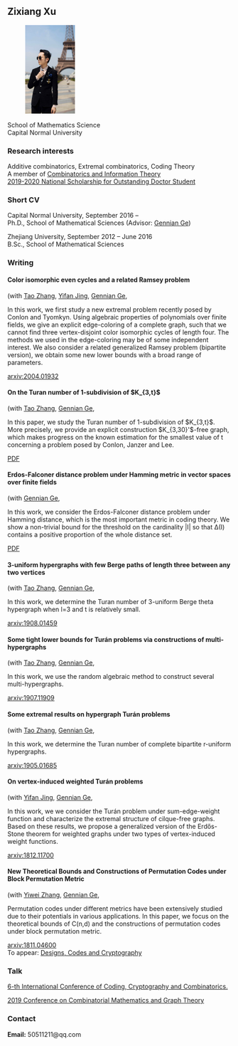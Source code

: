 

<meta charset="utf-8">
<meta http-equiv="X-UA-Compatible" content="IE=edge">
<meta name="viewport" content="width=device-width, initial-scale=1">


## Zixiang Xu
	
		
  <div class="about">
      <figure class="profile">
      <img src="XzxMarriage.png">
    </figure>
    <p class="description">
      School of Mathematics Science<br>
      Capital Normal University
    </p>
   <h3> Research interests</h3>
    <p>
     Additive combinatorics, Extremal combinatorics, Coding Theory<br>
      A member of <a href="http://staff.ustc.edu.cn/~drzhangx/group-chn/default.html" target="_blank">Combinatorics and Information Theory</a><br>
	 <a href="http://math.cnu.edu.cn//tzygg/yjsjy1/164993.htm" target="_blank">2019-2020 National Scholarship for Outstanding Doctor Student</a>   
    </p>
<h3>Short CV</h3>
    <p>
     Capital Normal University, September 2016 – <br>
      Ph.D., School of Mathematical Sciences (Advisor: <a href="http://math.cnu.edu.cn/szdw/qtjs/161049.htm" target="_blank">Gennian Ge</a>)
    </p>
    <p>
      Zhejiang University, September 2012 – June 2016<br>
      B.Sc., School of Mathematical Sciences
    </p>
	
<h3>Writing</h3>


<div class="items">      
        <article class="item">   
  <h4>Color isomorphic even cycles and a related Ramsey problem</h4>
    <span>
      (with       
        <a href="https://zhant220.github.io/homepage/" target="_blank">Tao Zhang</a>, 
	    <a href="yifanjing.wordpress.com" target="_blank">Yifan Jing</a>,
        <a href="http://math.cnu.edu.cn/szdw/qtjs/161049.htm" target="_blank">Gennian Ge</a>,    
    </span>
  <p>
    <p> In this work, we first study a new extremal problem recently posed by Conlon and Tyomkyn. Using algebraic properties of polynomials over finite fields, we give an explicit edge-coloring of a complete graph, such that we cannot find three vertex-disjoint color isomorphic cycles of length four. The methods we used in the edge-coloring may be of some independent interest. We also consider a related generalized Ramsey problem (bipartite version), we obtain some new lower bounds with a broad range of parameters.  </p>
 <div class="item__primary-actions">
    <span><a href="https://https://arxiv.org/pdf/2004.01932" target="_blank">arxiv:2004.01932</a></span>  
</div>
  </p>
  <p class="item__secondary-actions">
    
  </p>
</article>









 <div class="items">      
        <article class="item">   
  <h4>On the Turan number of 1-subdivision of $K_{3,t}$</h4>
    <span>
      (with       
        <a href="https://zhant220.github.io/homepage/" target="_blank">Tao Zhang</a>,  
        <a href="http://math.cnu.edu.cn/szdw/qtjs/161049.htm" target="_blank">Gennian Ge</a>,    
    </span>
  <p>
    <p>In this paper, we study the Turan number of 1-subdivision of $K_{3,t}$. More precisely, we provide
an explicit construction $K_{3,30}'$-free graph, which makes progress on the known estimation for the smallest value of t concerning a problem posed by Conlon, Janzer and Lee. </p>
  <div class="item__primary-actions">
    <span><a href="1214.pdf" target="_blank">PDF</a></span>  
</div>
  </p>
  <p class="item__secondary-actions">
    
  </p>
</article>











 <div class="items">      
        <article class="item">   
  <h4>Erdos-Falconer distance problem under Hamming metric in vector spaces over finite fields</h4>
    <span>
      (with         
        <a href="http://math.cnu.edu.cn/szdw/qtjs/161049.htm" target="_blank">Gennian Ge</a>,    
    </span>
  <p>
    <p> In this work, we consider the  Erdos-Falconer distance problem under Hamming distance, which is the most important metric in coding theory. We show a non-trivial bound for the threshold on the cardinality |I| so that ∆(I) contains a positive proportion of the whole distance set.</p>
  <div class="item__primary-actions">
    <span><a href="Erdos_Falconer_distance_problem_under_Hamming_metric.pdf" target="_blank">PDF</a></span>  
</div>
  </p>
  <p class="item__secondary-actions">
    
  </p>
</article>


   <div class="items">      
        <article class="item">   
  <h4>3-uniform hypergraphs with few Berge paths of length three between any two vertices</h4>
    <span>
      (with       
        <a href="https://zhant220.github.io/homepage/" target="_blank">Tao Zhang</a>,  
        <a href="http://math.cnu.edu.cn/szdw/qtjs/161049.htm" target="_blank">Gennian Ge</a>,    
    </span>
  <p>
    <p> In this work, we determine the Turan number of 3-uniform Berge theta hypergraph when l=3 and t is relatively small.</p>
  <div class="item__primary-actions">
    <span><a href="https://arxiv.org/pdf/1908.01459" target="_blank">arxiv:1908.01459</a></span>  
</div>
  </p>
  <p class="item__secondary-actions">
    
  </p>
</article>

<div class="items">      
        <article class="item">   
  <h4>Some tight lower bounds for Turán problems via constructions of multi-hypergraphs</h4>
    <span>
      (with       
        <a href="https://zhant220.github.io/homepage/" target="_blank">Tao Zhang</a>,  
        <a href="http://math.cnu.edu.cn/szdw/qtjs/161049.htm" target="_blank">Gennian Ge</a>,    
    </span>
  <p>
    <p> In this work, we use the random algebraic method to construct several multi-hypergraphs. </p>
 <div class="item__primary-actions">
    <span><a href="https://arxiv.org/pdf/1907.11909" target="_blank">arxiv:1907.11909</a></span>  
</div>
  </p>
  <p class="item__secondary-actions">
    
  </p>
</article>

<div class="items">      
        <article class="item">  
  <h4>Some extremal results on hypergraph Turán problems</h4>
    <span>
      (with       
        <a href="https://zhant220.github.io/homepage/" target="_blank">Tao Zhang</a>,  
        <a href="http://math.cnu.edu.cn/szdw/qtjs/161049.htm" target="_blank">Gennian Ge</a>,    
    </span>
  <p>
    <p> In this work, we determine the Turan number of complete bipartite r-uniform hypergraphs. </p>
 <div class="item__primary-actions">
    <span><a href="https://arxiv.org/pdf/1905.01685" target="_blank">arxiv:1905.01685</a></span>  
</div>
  </p>
  <p class="item__secondary-actions">
    
  </p>
</article>

<div class="items">    
        <article class="item">  
  

  <h4>On vertex-induced weighted Turán problems</h4>
    <span>
      (with       
        <a href="yifanjing.wordpress.com" target="_blank">Yifan Jing</a>,  
        <a href="http://math.cnu.edu.cn/szdw/qtjs/161049.htm" target="_blank">Gennian Ge</a>,    
    </span>
  <p>
    <p> In this work, we we consider the Turán problem under sum-edge-weight function and characterize the extremal structure of cilque-free graphs. Based on these results, we propose a generalized version of the Erdős-Stone theorem for weighted graphs under two types of vertex-induced weight functions.</p>
<div class="item__primary-actions">
    <span><a href="https://arxiv.org/pdf/1812.11700" target="_blank">arxiv:1812.11700</a></span>  
</div>
  </p>
  <p class="item__secondary-actions">
    
  </p>
</article>

<div class="items">     
        <article class="item">  
<h4> New Theoretical Bounds and Constructions of Permutation Codes under Block Permutation Metric</h4>
    <span>
      (with       
        <a href="https://www.researchgate.net/profile/Yiwei_Zhang15" target="_blank">Yiwei Zhang</a>,  
        <a href="http://math.cnu.edu.cn/szdw/qtjs/161049.htm" target="_blank">Gennian Ge</a>,    
    </span>
  <p>
    <p> Permutation codes under different metrics have been extensively studied due to their potentials in various applications. In this paper, we focus on the theoretical bounds of C(n,d) and the constructions of permutation codes under block permutation metric.</p>
 <div class="item__primary-actions">
    <span><a href="https://arxiv.org/pdf/1811.04600" target="_blank">arxiv:1811.04600</a></span>  
</div>
<div class="item__primary-actions">
 To appear:  <span><a href="https://link.springer.com/article/10.1007/s10623-019-00641-w" target="_blank">Designs, Codes and Cryptography</a></span>  
</div>
  </p>
  <p class="item__secondary-actions">
    
  </p>
</article>

<h3>Talk</h3>

 <p><a href="https://www.hubu.edu.cn/info/1316/30867.htm" target="_blank">6-th International Conference of Coding, Cryptography and Combinatorics.</a></p>
 <p><a href="http://dimacs.fzu.edu.cn/ReadNews.asp?NewsID=1429" target="_blank">2019 Conference on Combinatorial Mathematics and Graph Theory</a></p>
<h3>Contact</h3>
    <p>
      <strong>Email:</strong> 50511211@qq.com<br>
      
 
  


 
